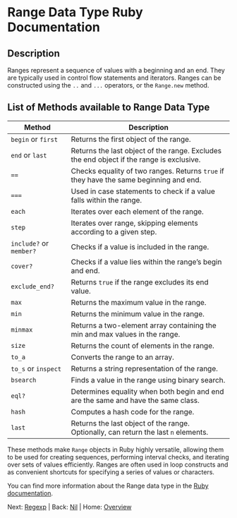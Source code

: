 # Range Data Type Ruby Documentation

## Description

Ranges represent a sequence of values with a beginning and an end. They are typically used in control flow statements and iterators. Ranges can be constructed using the `..` and `...` operators, or the `Range.new` method.

## List of Methods available to Range Data Type

| Method                | Description |
|-----------------------|-------------|
| `begin` or `first`    | Returns the first object of the range. |
| `end` or `last`       | Returns the last object of the range. Excludes the end object if the range is exclusive. |
| `==`                  | Checks equality of two ranges. Returns `true` if they have the same beginning and end. |
| `===`                 | Used in case statements to check if a value falls within the range. |
| `each`                | Iterates over each element of the range. |
| `step`                | Iterates over range, skipping elements according to a given step. |
| `include?` or `member?` | Checks if a value is included in the range. |
| `cover?`              | Checks if a value lies within the range’s begin and end. |
| `exclude_end?`        | Returns `true` if the range excludes its end value. |
| `max`                 | Returns the maximum value in the range. |
| `min`                 | Returns the minimum value in the range. |
| `minmax`              | Returns a two-element array containing the min and max values in the range. |
| `size`                | Returns the count of elements in the range. |
| `to_a`                | Converts the range to an array. |
| `to_s` or `inspect`   | Returns a string representation of the range. |
| `bsearch`             | Finds a value in the range using binary search. |
| `eql?`                | Determines equality when both begin and end are the same and have the same class. |
| `hash`                | Computes a hash code for the range. |
| `last`                | Returns the last object of the range. Optionally, can return the last `n` elements. |

These methods make `Range` objects in Ruby highly versatile, allowing them to be used for creating sequences, performing interval checks, and iterating over sets of values efficiently. Ranges are often used in loop constructs and as convenient shortcuts for specifying a series of values or characters.

You can find more information about the Range data type in the [Ruby documentation](https://ruby-doc.org/core-3.0.2/Range.html).

Next: [Regexp](./Regexp.md) | Back: [Nil](./Nil.md) | Home: [Overview](../README.md)